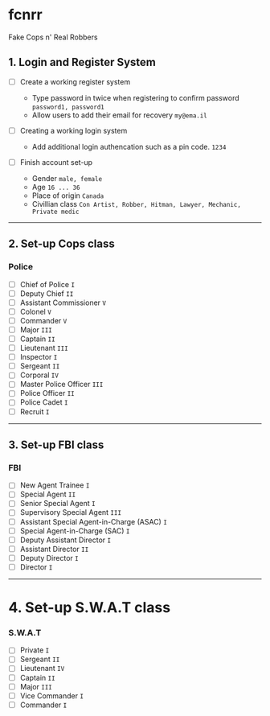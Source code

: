 # fcnrr
Fake Cops n' Real Robbers

## 1. Login and Register System
- [ ] Create a working register system
  - Type password in twice when registering to confirm password ` password1, password1 `
  - Allow users to add their email for recovery ` my@ema.il `
  
- [ ] Creating a working login system
  - Add additional login authencation such as a pin code. ` 1234 `

- [ ] Finish account set-up
  - Gender `male, female`
  - Age `16 ... 36`
  - Place of origin `Canada`
  - Civillian class `Con Artist, Robber, Hitman, Lawyer, Mechanic, Private medic`
  
***
  
## 2. Set-up Cops class

  ### Police 
- [ ] Chief of Police `I`
- [ ] Deputy Chief `II`
- [ ] Assistant Commissioner `V`
- [ ] Colonel `V`
- [ ] Commander `V`
- [ ] Major `III`
- [ ] Captain `II`
- [ ] Lieutenant `III`
- [ ] Inspector `I`
- [ ] Sergeant `II`
- [ ] Corporal `IV`
- [ ] Master Police Officer `III`
- [ ] Police Officer `II`
- [ ] Police Cadet `I`
- [ ] Recruit `I`

***

## 3. Set-up FBI class
  ### FBI
- [ ] New Agent Trainee `I`
- [ ] Special Agent `II`
- [ ] Senior Special Agent `I`
- [ ] Supervisory Special Agent `III`
- [ ] Assistant Special Agent-in-Charge (ASAC) `I`
- [ ] Special Agent-in-Charge (SAC) `I`
- [ ] Deputy Assistant Director `I`
- [ ] Assistant Director `II`
- [ ] Deputy Director `I`
- [ ] Director `I`

***

# 4. Set-up S.W.A.T class
  ### S.W.A.T
- [ ] Private `I`
- [ ] Sergeant `II`
- [ ] Lieutenant `IV`
- [ ] Captain `II`
- [ ] Major `III`
- [ ] Vice Commander `I`
- [ ] Commander `I`
